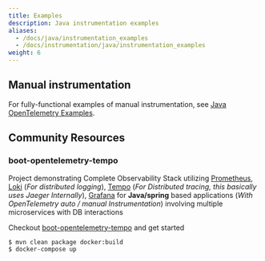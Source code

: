 ```yaml
---
title: Examples
description: Java instrumentation examples
aliases:
  - /docs/java/instrumentation_examples
  - /docs/instrumentation/java/instrumentation_examples
weight: 6
---
```


## Manual instrumentation

For fully-functional examples of manual instrumentation, see [Java OpenTelemetry
Examples][].

## Community Resources

### boot-opentelemetry-tempo

Project demonstrating Complete Observability Stack utilizing
[Prometheus](https://prometheus.io/), [Loki](https://grafana.com/oss/loki/)
(_For distributed logging_), [Tempo](https://grafana.com/oss/tempo/) (_For
Distributed tracing, this basically uses Jaeger Internally_),
[Grafana](https://grafana.com/grafana/) for **Java/spring** based applications
(_With OpenTelemetry auto / manual Instrumentation_) involving multiple
microservices with DB interactions

Checkout
[boot-opentelemetry-tempo](https://github.com/mnadeem/boot-opentelemetry-tempo)
and get started

```console
$ mvn clean package docker:build
$ docker-compose up
```

[Java OpenTelemetry Examples]: https://github.com/open-telemetry/opentelemetry-java-docs#java-opentelemetry-examples
